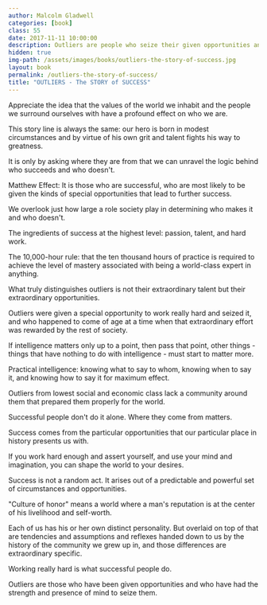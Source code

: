 ```yaml
---
author: Malcolm Gladwell
categories: [book]
class: 55
date: 2017-11-11 10:00:00
description: Outliers are people who seize their given opportunities and made something great out of it. Each one of us has the power to create our own fate and destiny. It requires hard work and a great understanding of our own history. Remember successful people don't do it alone, where they come from matters!
hidden: true
img-path: /assets/images/books/outliers-the-story-of-success.jpg
layout: book
permalink: /outliers-the-story-of-success/
title: "OUTLIERS - The STORY of SUCCESS"
---
```


Appreciate the idea that the values of the world we inhabit and the people we surround ourselves with have a profound effect on who we are.

This story line is always the same: our hero is born in modest circumstances and by virtue of his own grit and talent fights his way to greatness.

It is only by asking where they are from that we can unravel the logic behind who succeeds and who doesn't.

Matthew Effect: It is those who are successful, who are most likely to be given the kinds of special opportunities that lead to further success.

We overlook just how large a role society play in determining who makes it and who doesn't.

The ingredients of success at the highest level: passion, talent, and hard work.

The 10,000-hour rule: that the ten thousand hours of practice is required to achieve the level of mastery associated with being a world-class expert in anything.

What truly distinguishes outliers is not their extraordinary talent but their extraordinary opportunities.

Outliers were given a special opportunity to work really hard and seized it, and who happened to come of age at a time when that extraordinary effort was rewarded by the rest of society.

If intelligence matters only up to a point, then pass that point, other things - things that have nothing to do with intelligence - must start to matter more.

Practical intelligence: knowing what to say to whom, knowing when to say it, and knowing how to say it for maximum effect.

Outliers from lowest social and economic class lack a community around them that prepared them properly for the world.

Successful people don't do it alone. Where they come from matters.

Success comes from the particular opportunities that our particular place in history presents us with.

If you work hard enough and assert yourself, and use your mind and imagination, you can shape the world to your desires.

Success is not a random act. It arises out of a predictable and powerful set of circumstances and opportunities.

"Culture of honor" means a world where a man's reputation is at the center of his livelihood and self-worth.

Each of us has his or her own distinct personality. But overlaid on top of that are tendencies and assumptions and reflexes handed down to us by the history of the community we grew up in, and those differences are extraordinary specific.

Working really hard is what successful people do.

Outliers are those who have been given opportunities and who have had the strength and presence of mind to seize them.